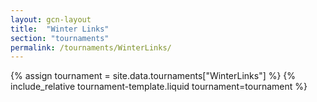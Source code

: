 ```yaml
---
layout: gcn-layout
title:  "Winter Links"
section: "tournaments"
permalink: /tournaments/WinterLinks/
---
```


{% assign tournament = site.data.tournaments["WinterLinks"] %}
{% include_relative tournament-template.liquid tournament=tournament %}
